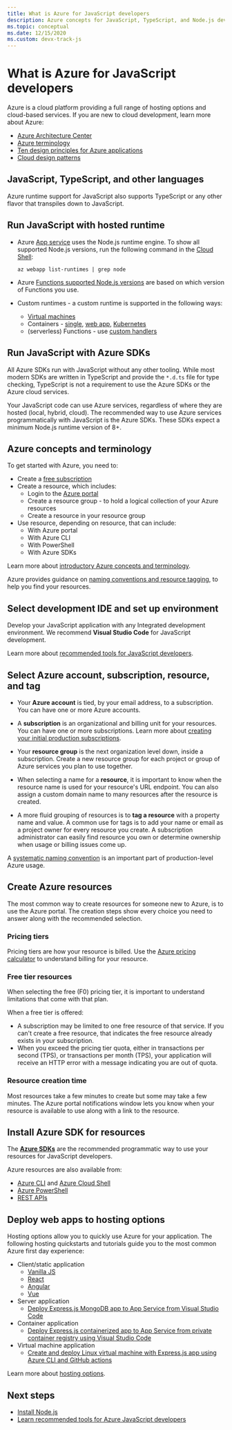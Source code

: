 ```yaml
---
title: What is Azure for JavaScript developers
description: Azure concepts for JavaScript, TypeScript, and Node.js developers. 
ms.topic: conceptual
ms.date: 12/15/2020
ms.custom: devx-track-js
---
```


# What is Azure for JavaScript developers

Azure is a cloud platform providing a full range of hosting options and cloud-based services. If you are new to cloud development, learn more about Azure:

* [Azure Architecture Center](/azure/architecture/) 
* [Azure terminology](/azure/cloud-adoption-framework/ready/considerations/fundamental-concepts)
* [Ten design principles for Azure applications](/azure/architecture/guide/design-principles/)
* [Cloud design patterns](/azure/architecture/patterns/)

## JavaScript, TypeScript, and other languages

Azure runtime support for JavaScript also supports TypeScript or any other flavor that transpiles down to JavaScript. 

## Run JavaScript with hosted runtime 

* Azure [App service](/azure/app-service/) uses the Node.js runtime engine. To show all supported Node.js versions, run the following command in the [Cloud Shell](https://shell.azure.com):

    ```azurecli-interactive
    az webapp list-runtimes | grep node
    ```

* Azure [Functions supported Node.js versions](/azure/azure-functions/functions-reference-node?tabs=v2#node-version) are based on which version of Functions you use. 

* Custom runtimes - a custom runtime is supported in the following ways:

    * [Virtual machines](/azure/virtual-machines/)
    * Containers - [single](/azure/container-instances/), [web app](/azure/app-service/), [Kubernetes](/azure/aks/)
    * (serverless) Functions - use [custom handlers](/azure/azure-functions/functions-custom-handlers)

## Run JavaScript with Azure SDKs

All Azure SDKs run with JavaScript without any other tooling. While most modern SDKs are written in TypeScript and provide the `*.d.ts` file for type checking, TypeScript is not a requirement to use the Azure SDKs or the Azure cloud services. 

Your JavaScript code can use Azure services, regardless of where they are hosted (local, hybrid, cloud). The recommended way to use Azure services programmatically with JavaScript is the Azure SDKs. These SDKs expect a minimum Node.js runtime version of 8+. 

## Azure concepts and terminology

To get started with Azure, you need to:
* Create a [free subscription](https://azure.microsoft.com/en-us/free/)
* Create a resource, which includes:
    * Login to the [Azure portal](https://portal.azure.com/)
    * Create a resource group - to hold a logical collection of your Azure resources
    * Create a resource in your resource group
* Use resource, depending on resource, that can include:
    * With Azure portal
    * With Azure CLI
    * With PowerShell
    * With Azure SDKs

Learn more about [introductory Azure concepts and terminology](/azure/cloud-adoption-framework/ready/considerations/fundamental-concepts). 

Azure provides guidance on [naming conventions and resource tagging](/azure/cloud-adoption-framework/ready/azure-best-practices/naming-and-tagging), to help you find your resources. 

## Select development IDE and set up environment

Develop your JavaScript application with any Integrated development environment. We recommend **Visual Studio Code** for JavaScript development. 

Learn more about [recommended tools for JavaScript developers](../node-azure-tools.md). 

## Select Azure account, subscription, resource, and tag

* Your **Azure account** is tied, by your email address, to a subscription. You can have one or more Azure accounts.

* A **subscription** is an organizational and billing unit for your resources. You can have one or more subscriptions. Learn more about [creating your initial production subscriptions](/azure/cloud-adoption-framework/ready/azure-best-practices/initial-subscriptions).

* Your **resource group** is the next organization level down, inside a subscription. Create a new resource group for each project or group of Azure services you plan to use together. 

* When selecting a name for a **resource**, it is important to know when the resource name is used for your resource's URL endpoint. You can also assign a custom domain name to many resources after the resource is created. 

* A more fluid grouping of resources is to **tag a resource** with a property name and value. A common use for tags is to add your name or email as a project owner for every resource you create. A subscription administrator can easily find resource you own or determine ownership when usage or billing issues come up. 

A [systematic naming convention](/azure/cloud-adoption-framework/ready/azure-best-practices/resource-naming) is an important part of production-level Azure usage.

## Create Azure resources

The most common way to create resources for someone new to Azure, is to use the Azure portal. The creation steps show every choice you need to answer along with the recommended selection.

### Pricing tiers

Pricing tiers are how your resource is billed. Use the [Azure pricing calculator](https://azure.microsoft.com/en-us/pricing/calculator) to understand billing for your resource. 

### Free tier resources

When selecting the free (F0) pricing tier, it is important to understand limitations that come with that plan.

When a free tier is offered:

* A subscription may be limited to one free resource of that service. If you can't create a free resource, that indicates the free resource already exists in your subscription.
* When you exceed the pricing tier quota, either in transactions per second (TPS), or transactions per month (TPS), your application will receive an HTTP error with a message indicating you are out of quota. 

### Resource creation time

Most resources take a few minutes to create but some may take a few minutes. The Azure portal notifications window lets you know when your resource is available to use along with a link to the resource. 

## Install Azure SDK for resources

The [**Azure SDKs**](../azure-sdk-library-package-index.md) are the recommended programmatic way to use your resources for JavaScript developers. 

Azure resources are also available from:
* [Azure CLI](/cli/azure/install-azure-cli) and [Azure Cloud Shell](https://shell.azure.com/)
* [Azure PowerShell](/powershell/azure/?view=azps-5.2.0&preserve-view=true)
* [REST APIs](/rest/api/azure/)

## Deploy web apps to hosting options

Hosting options allow you to quickly use Azure for your application. The following hosting quickstarts and tutorials guide you to the most common Azure first day experience:

* Client/static application
    * [Vanilla JS](/azure/static-web-apps/getting-started?tabs=vanilla-javascript)
    * [React](/azure/static-web-apps/getting-started?tabs=react)
    * [Angular](/azure/static-web-apps/getting-started?tabs=angular)
    * [Vue](/azure/static-web-apps/getting-started?tabs=vue)
* Server application 
    * [Deploy Express.js MongoDB app to App Service from Visual Studio Code](../tutorial/deploy-nodejs-mongodb-app-service-from-visual-studio-code.md)
* Container application 
    * [Deploy Express.js containerized app to App Service from private container registry using Visual Studio Code](../tutorial-vscode-docker-node-01.md?tabs=bash)
* Virtual machine application
    * [Create and deploy Linux virtual machine with Express.js app using Azure CLI and GitHub actions](../tutorial/nodejs-virtual-machine-vm/create-linux-virtual-machine-azure-cli.md)

Learn more about [hosting options](../how-to/deploy-web-app.md).

## Next steps

* [Install Node.js](install-nodejs-develop-azure-sdk-project.md)
* [Learn recommended tools for Azure JavaScript developers](../node-azure-tools.md)
